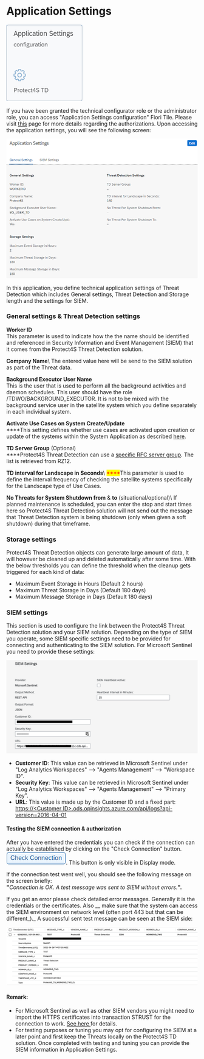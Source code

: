 # Application Settings

![Application Settings configuration](<../.gitbook/assets/image (29).png>)

If you have been granted the technical configurator role or the administrator role, you can access "Application Settings configuration" Fiori Tile. Please visit [this](system-configuration-fiori-application/users-and-authorizations/authorizations.md) page for more details regarding the authorizations. Upon accessing the application settings, you will see the following screen:

![General settings](<../.gitbook/assets/image (20).png>)

In this application, you define technical application settings of Threat Detection which includes General settings, Threat Detection and Storage length and the settings for SIEM.

### **General settings & Threat Detection settings**

**Worker ID**\
This parameter is used to indicate how the the name should be identified and referenced in Security Information and Event Management (SIEM) that it comes from the Protect4S Threat Detection solution.

**Company Name**\ <mark style="color:red;"></mark>The entered value here will be send to the SIEM solution as part of the Threat data.

**Background Executor User Name**\
This is the user that is used to perform all the background activities and daemon schedules. This user should have the role /TDWO/BACKGROUND\_EXECUTOR. It is not to be mixed with the background service user in the satellite system which you define separately in each individual system.

**Activate Use Cases on System Create/Update**\
****This setting defines whether use cases are activated upon creation or update of the systems within the System Application as described [here](system-configuration-fiori-application/).

**TD Server Group** (Optional)\
****Protect4S Threat Detection can use a [specific RFC server group](troubleshooting/using-server-groups.md). The list is retrieved from RZ12.

**TD interval for Landscape in Seconds**\ <mark style="color:red;">****</mark>This parameter is used to define the interval frequency of checking the satellite systems specifically for the Landscape type of Use Cases.&#x20;

**No Threats for System Shutdown from** & **to** (situational/optional)\ <mark style="color:red;"></mark>If planned maintenance is scheduled, you can enter the stop and start times here so Protect4S Threat Detection solution will not send out the message that Threat Detection system is being shutdown (only when given a soft shutdown) during that timeframe.

### **Storage settings**

Protect4S Threat Detection objects can generate large amount of data, It will however be cleaned up and deleted automatically after some time. With the below thresholds you can define the threshold when the cleanup gets triggered for each kind of data:

* Maximum Event Storage in Hours (Default 2 hours)
* Maximum Threat Storage in Days (Default 180 days)
* Maximum Message Storage in Days (Default 180 days)

### SIEM settings

This section is used to configure the link between the Protect4S Threat Detection solution and your SIEM solution. Depending on the type of SIEM you operate, some SIEM specific settings need to be provided for connecting and authenticating to the SIEM solution. For Microsoft Sentinel you need to provide these settings:

![](<../.gitbook/assets/image (41).png>)

* **Customer ID**: This value can be retrieved in Microsoft Sentinel under "Log Analytics Workspaces" --> "Agents Management" --> "Workspace ID".
* **Security Key**: This value can be retrieved in Microsoft Sentinel under "Log Analytics Workspaces" --> "Agents Management" --> "Primary Key".
* **URL**: This value is made up by the Customer ID and a fixed part: [https://\<Customer ID>.ods.opinsights.azure.com/api/logs?api-version=2016-04-01](../technical-setup/installation/https:/%3CCustomer\_ID%3E.ods.opinsights.azure.com/api/logs)

#### Testing the SIEM connection & authorization

After you have entered the credentials you can check if the connection can actually be established by clicking on the "Check Connection" button. ![](<../.gitbook/assets/image (7).png>). This button is only visible in Display mode.

If the connection test went well, you should see the following message on the screen briefly:\
**"**_Connection is OK. A test message was sent to SIEM without errors._**".**

If you get an error please check detailed error messages. Generally it is the credentials or the certificates. Also __ make sure that the system can access the SIEM environment on network level (often port 443 but that can be different_)._ A successful sent test message can be seen at the SIEM side:

![](<../.gitbook/assets/image (25).png>)

#### **Remark:**

* For Microsoft Sentinel as well as other SIEM vendors you might need to import the HTTPS certificates into transaction STRUST for the connection to work. [See here ](troubleshooting/siem-certificates.md)for details.
* For testing purposes or tuning you may opt for configuring the SIEM at a later point and first keep the Threats locally on the Protect4S TD solution. Once completed with testing and tuning you can provide the SIEM information in Application Settings.
